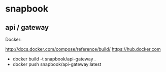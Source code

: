 # snapbook
## api / gateway

Docker:

http://docs.docker.com/compose/reference/build/
https://hub.docker.com

* docker build -t snapbook/api-gateway .
* docker push snapbook/api-gateway:latest

